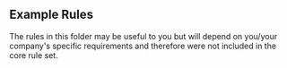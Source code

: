 ## Example Rules
The rules in this folder may be useful to you but will depend on you/your company's specific requirements and therefore were not included in the core rule set.